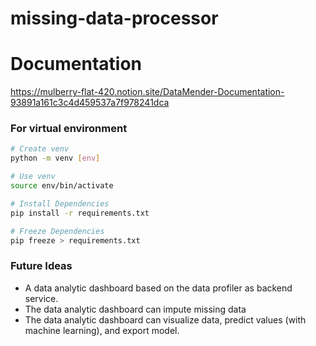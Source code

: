 # missing-data-processor

# Documentation
https://mulberry-flat-420.notion.site/DataMender-Documentation-93891a161c3c4d459537a7f978241dca

### For virtual environment
```sh
# Create venv
python -m venv [env] 

# Use venv
source env/bin/activate

# Install Dependencies
pip install -r requirements.txt

# Freeze Dependencies
pip freeze > requirements.txt
```

### Future Ideas
- A data analytic dashboard based on the data profiler as backend service. 
- The data analytic dashboard can impute missing data
- The data analytic dashboard can visualize data, predict values (with machine learning), and export model. 